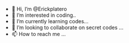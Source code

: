 - 👋 Hi, I’m @Erickplatero
- 👀 I’m interested in coding..
- 🌱 I’m currently learning codes...
- 💞️ I’m looking to collaborate on secret codes
...
- 📫 How to reach me ...

<!---
Erickplatero/Erickplatero is a ✨ special ✨ repository because its `README.md` (this file) appears on your GitHub profile.
You can click the Preview link to take a look at your changes.
--->
